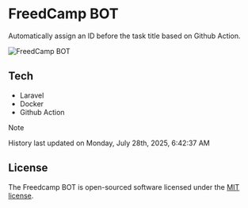 # FreedCamp BOT

Automatically assign an ID before the task title based on Github Action.

![FreedCamp BOT](https://repository-images.githubusercontent.com/737932867/7d34798b-2680-471c-b089-a78a718d3d6a)

## Tech

- Laravel
- Docker
- Github Action

> [!NOTE]  
> History last updated on Monday, July 28th, 2025, 6:42:37 AM

## License

The Freedcamp BOT is open-sourced software licensed under the [MIT license](https://opensource.org/licenses/MIT).
